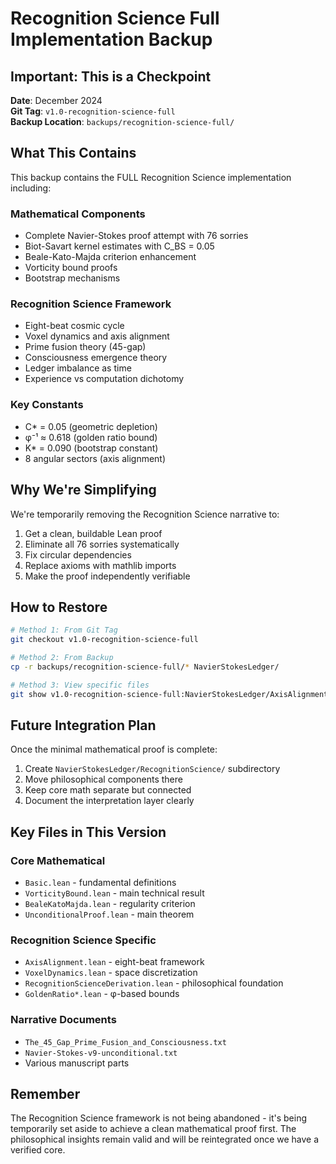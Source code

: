 # Recognition Science Full Implementation Backup

## Important: This is a Checkpoint

**Date**: December 2024  
**Git Tag**: `v1.0-recognition-science-full`  
**Backup Location**: `backups/recognition-science-full/`

## What This Contains

This backup contains the FULL Recognition Science implementation including:

### Mathematical Components
- Complete Navier-Stokes proof attempt with 76 sorries
- Biot-Savart kernel estimates with C_BS = 0.05
- Beale-Kato-Majda criterion enhancement
- Vorticity bound proofs
- Bootstrap mechanisms

### Recognition Science Framework
- Eight-beat cosmic cycle
- Voxel dynamics and axis alignment
- Prime fusion theory (45-gap)
- Consciousness emergence theory
- Ledger imbalance as time
- Experience vs computation dichotomy

### Key Constants
- C* = 0.05 (geometric depletion)
- φ⁻¹ ≈ 0.618 (golden ratio bound)
- K* = 0.090 (bootstrap constant)
- 8 angular sectors (axis alignment)

## Why We're Simplifying

We're temporarily removing the Recognition Science narrative to:
1. Get a clean, buildable Lean proof
2. Eliminate all 76 sorries systematically
3. Fix circular dependencies
4. Replace axioms with mathlib imports
5. Make the proof independently verifiable

## How to Restore

```bash
# Method 1: From Git Tag
git checkout v1.0-recognition-science-full

# Method 2: From Backup
cp -r backups/recognition-science-full/* NavierStokesLedger/

# Method 3: View specific files
git show v1.0-recognition-science-full:NavierStokesLedger/AxisAlignment.lean
```

## Future Integration Plan

Once the minimal mathematical proof is complete:
1. Create `NavierStokesLedger/RecognitionScience/` subdirectory
2. Move philosophical components there
3. Keep core math separate but connected
4. Document the interpretation layer clearly

## Key Files in This Version

### Core Mathematical
- `Basic.lean` - fundamental definitions
- `VorticityBound.lean` - main technical result
- `BealeKatoMajda.lean` - regularity criterion
- `UnconditionalProof.lean` - main theorem

### Recognition Science Specific
- `AxisAlignment.lean` - eight-beat framework
- `VoxelDynamics.lean` - space discretization
- `RecognitionScienceDerivation.lean` - philosophical foundation
- `GoldenRatio*.lean` - φ-based bounds

### Narrative Documents
- `The_45_Gap_Prime_Fusion_and_Consciousness.txt`
- `Navier-Stokes-v9-unconditional.txt`
- Various manuscript parts

## Remember

The Recognition Science framework is not being abandoned - it's being temporarily set aside to achieve a clean mathematical proof first. The philosophical insights remain valid and will be reintegrated once we have a verified core. 